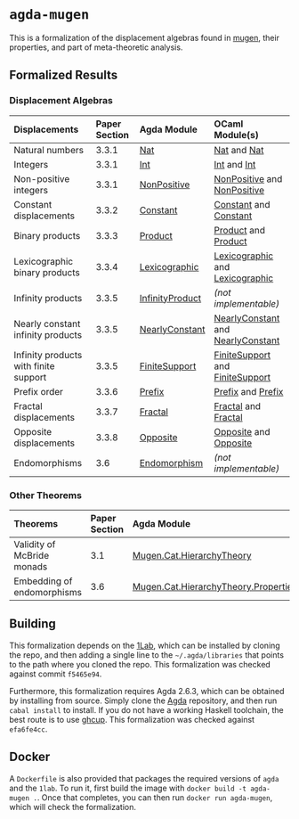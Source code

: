 # `agda-mugen`

This is a formalization of the displacement algebras found in [mugen](https://github.com/RedPRL/mugen/), their properties, and part of meta-theoretic analysis.

## Formalized Results

### Displacement Algebras

| Displacements | Paper Section | Agda Module | OCaml Module(s) |
| :- | :- | :- | :- |
| Natural numbers | 3.3.1 | [Nat](src/Mugen/Algebra/Displacement/Nat.agda) | [Nat](https://redprl.org/mugen/mugen/Mugen/Shift/Nat) and [Nat](https://redprl.org/mugen/mugen/Mugen/ShiftWithJoin/Nat)
| Integers | 3.3.1 | [Int](src/Mugen/Algebra/Displacement/Int.agda) | [Int](https://redprl.org/mugen/mugen/Mugen/Shift/Int) and [Int](https://redprl.org/mugen/mugen/Mugen/ShiftWithJoin/Int)
| Non-positive integers | 3.3.1 | [NonPositive](src/Mugen/Algebra/Displacement/NonPositive.agda) | [NonPositive](https://redprl.org/mugen/mugen/Mugen/Shift/NonPositive) and [NonPositive](https://redprl.org/mugen/mugen/Mugen/ShiftWithJoin/NonPositive)
| Constant displacements | 3.3.2 | [Constant](src/Mugen/Algebra/Displacement/Constant.agda) | [Constant](https://redprl.org/mugen/mugen/Mugen/Shift/Constant) and [Constant](https://redprl.org/mugen/mugen/Mugen/ShiftWithJoin/Constant)
| Binary products | 3.3.3 | [Product](src/Mugen/Algebra/Displacement/Product.agda) | [Product](https://redprl.org/mugen/mugen/Mugen/Shift/Product) and [Product](https://redprl.org/mugen/mugen/Mugen/ShiftWithJoin/Product)
| Lexicographic binary products | 3.3.4 | [Lexicographic](src/Mugen/Algebra/Displacement/Lexicographic.agda) | [Lexicographic](https://redprl.org/mugen/mugen/Mugen/Shift/Lexicographic) and [Lexicographic](https://redprl.org/mugen/mugen/Mugen/ShiftWithJoin/Lexicographic)
| Infinity products | 3.3.5 | [InfinityProduct](src/Mugen/Algebra/Displacement/InfinityProduct.agda) | _(not implementable)_
| Nearly constant infinity products | 3.3.5 | [NearlyConstant](src/Mugen/Algebra/Displacement/NearlyConstant.agda) | [NearlyConstant](https://redprl.org/mugen/mugen/Mugen/Shift/NearlyConstant) and [NearlyConstant](https://redprl.org/mugen/mugen/Mugen/ShiftWithJoin/NearlyConstant)
| Infinity products with finite support | 3.3.5 | [FiniteSupport](src/Mugen/Algebra/Displacement/FiniteSupport.agda) | [FiniteSupport](https://redprl.org/mugen/mugen/Mugen/Shift/FiniteSupport) and [FiniteSupport](https://redprl.org/mugen/mugen/Mugen/ShiftWithJoin/FiniteSupport)
| Prefix order | 3.3.6 | [Prefix](src/Mugen/Algebra/Displacement/Prefix.agda) | [Prefix](https://redprl.org/mugen/mugen/Mugen/Shift/Prefix) and [Prefix](https://redprl.org/mugen/mugen/Mugen/ShiftWithJoin/Prefix)
| Fractal displacements | 3.3.7 | [Fractal](src/Mugen/Algebra/Displacement/Fractal.agda) | [Fractal](https://redprl.org/mugen/mugen/Mugen/Shift/Fractal) and [Fractal](https://redprl.org/mugen/mugen/Mugen/ShiftWithJoin/Fractal)
| Opposite displacements | 3.3.8 | [Opposite](src/Mugen/Algebra/Displacement/Opposite.agda) | [Opposite](https://redprl.org/mugen/mugen/Mugen/Shift/Opposite) and [Opposite](https://redprl.org/mugen/mugen/Mugen/ShiftWithJoin/Opposite)
| Endomorphisms | 3.6 | [Endomorphism](src/Mugen/Algebra/Displacement/Endomorphism.agda) | _(not implementable)_

### Other Theorems

| Theorems | Paper Section | Agda Module |
| :- | :- | :- |
| Validity of McBride monads | 3.1 | [Mugen.Cat.HierarchyTheory](./src/Mugen/Cat/HierarchyTheory.agda)
| Embedding of endomorphisms | 3.6 | [Mugen.Cat.HierarchyTheory.Properties](./src/Mugen/Cat/HierarchyTheory/Properties.agda)

## Building

This formalization depends on the [1Lab](https://github.com/plt-amy/1lab), which
can be installed by cloning the repo, and then adding a single line to the `~/.agda/libraries`
that points to the path where you cloned the repo. This formalization was checked against commit `f5465e94`.

Furthermore, this formalization requires Agda 2.6.3, which can be obtained by installing from source.
Simply clone the [Agda](https://github.com/agda/agda) repository, and then run `cabal install` to install.
If you do not have a working Haskell toolchain, the best route is to use [ghcup](https://www.haskell.org/ghcup/).
This formalization was checked against `efa6fe4cc`.

## Docker

A `Dockerfile` is also provided that packages the required versions of `agda` and the `1lab`.
To run it, first build the image with `docker build -t agda-mugen .`. Once that completes, you
can then run `docker run agda-mugen`, which will check the formalization.
